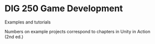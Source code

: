 # DIG 250 Game Development

Examples and tutorials


Numbers on example projects correspond to chapters in Unity in Action (2nd ed.)